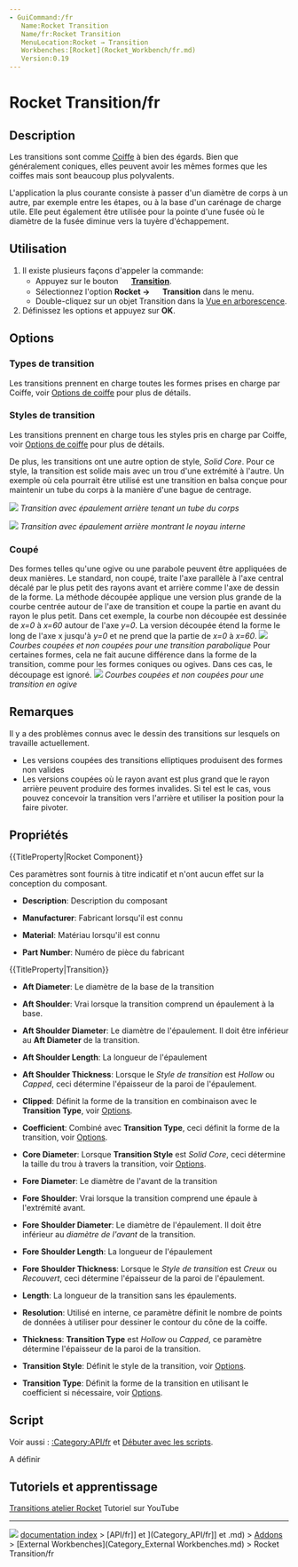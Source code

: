 ```yaml
---
- GuiCommand:/fr
   Name:Rocket Transition
   Name/fr:Rocket Transition
   MenuLocation:Rocket → Transition
   Workbenches:[Rocket](Rocket_Workbench/fr.md)
   Version:0.19
---
```


# Rocket Transition/fr

## Description

Les transitions sont comme [Coiffe](Rocket_NoseCone/fr.md) à bien des égards. Bien que généralement coniques, elles peuvent avoir les mêmes formes que les coiffes mais sont beaucoup plus polyvalents.

L\'application la plus courante consiste à passer d\'un diamètre de corps à un autre, par exemple entre les étapes, ou à la base d\'un carénage de charge utile. Elle peut également être utilisée pour la pointe d\'une fusée où le diamètre de la fusée diminue vers la tuyère d\'échappement.

## Utilisation

1.  Il existe plusieurs façons d\'appeler la commande:
    -   Appuyez sur le bouton **<img src="images/Rocket_Transition.svg" width=16px> [Transition](Rocket_Transition/fr.md)**.
    -   Sélectionnez l\'option **Rocket  → <img src="images/Rocket_Transition.svg" width=16px> Transition** dans le menu.
    -   Double-cliquez sur un objet Transition dans la [Vue en arborescence](Tree_view/fr.md).
2.  Définissez les options et appuyez sur **OK**.

## Options

### Types de transition 

Les transitions prennent en charge toutes les formes prises en charge par Coiffe, voir [Options de coiffe](Rocket_NoseCone/fr#Options.md) pour plus de détails.

### Styles de transition 

Les transitions prennent en charge tous les styles pris en charge par Coiffe, voir [Options de coiffe](Rocket_NoseCone/fr#Options.md) pour plus de détails.

De plus, les transitions ont une autre option de style, *Solid Core*. Pour ce style, la transition est solide mais avec un trou d\'une extrémité à l\'autre. Un exemple où cela pourrait être utilisé est une transition en balsa conçue pour maintenir un tube du corps à la manière d\'une bague de centrage.

![](images/Core_transition_with_tube.png ) 
*Transition avec épaulement arrière tenant un tube du corps*

![](images/Core_transition.png ) 
*Transition avec épaulement arrière montrant le noyau interne*

### Coupé

Des formes telles qu\'une ogive ou une parabole peuvent être appliquées de deux manières. Le standard, non coupé, traite l\'axe parallèle à l\'axe central décalé par le plus petit des rayons avant et arrière comme l\'axe de dessin de la forme. La méthode découpée applique une version plus grande de la courbe centrée autour de l\'axe de transition et coupe la partie en avant du rayon le plus petit. Dans cet exemple, la courbe non découpée est dessinée de *x=0* à *x=60* autour de l\'axe *y=0*. La version découpée étend la forme le long de l\'axe x jusqu\'à *y=0* et ne prend que la partie de *x=0* à *x=60*.
![](images/ParabolaClippedVsNon.png ) 
*Courbes coupées et non coupées pour une transition parabolique*
Pour certaines formes, cela ne fait aucune différence dans la forme de la transition, comme pour les formes coniques ou ogives. Dans ces cas, le découpage est ignoré.
![](images/OgiveClippedVsNon.png ) 
*Courbes coupées et non coupées pour une transition en ogive*

## Remarques

Il y a des problèmes connus avec le dessin des transitions sur lesquels on travaille actuellement.

-   Les versions coupées des transitions elliptiques produisent des formes non valides
-   Les versions coupées où le rayon avant est plus grand que le rayon arrière peuvent produire des formes invalides. Si tel est le cas, vous pouvez concevoir la transition vers l\'arrière et utiliser la position pour la faire pivoter.

## Propriétés


{{TitleProperty|Rocket Component}}

Ces paramètres sont fournis à titre indicatif et n\'ont aucun effet sur la conception du composant.

-    **Description**: Description du composant

-    **Manufacturer**: Fabricant lorsqu\'il est connu

-    **Material**: Matériau lorsqu\'il est connu

-    **Part Number**: Numéro de pièce du fabricant


{{TitleProperty|Transition}}

-    **Aft Diameter**: Le diamètre de la base de la transition

-    **Aft Shoulder**: Vrai lorsque la transition comprend un épaulement à la base.

-    **Aft Shoulder Diameter**: Le diamètre de l\'épaulement. Il doit être inférieur au **Aft Diameter** de la transition.

-    **Aft Shoulder Length**: La longueur de l\'épaulement

-    **Aft Shoulder Thickness**: Lorsque le *Style de transition* est *Hollow* ou *Capped*, ceci détermine l\'épaisseur de la paroi de l\'épaulement.

-    **Clipped**: Définit la forme de la transition en combinaison avec le **Transition Type**, voir [Options](#Options.md).

-    **Coefficient**: Combiné avec **Transition Type**, ceci définit la forme de la transition, voir [Options](#Options.md).

-    **Core Diameter**: Lorsque **Transition Style** est *Solid Core*, ceci détermine la taille du trou à travers la transition, voir [Options](#Options.md).

-    **Fore Diameter**: Le diamètre de l\'avant de la transition

-    **Fore Shoulder**: Vrai lorsque la transition comprend une épaule à l\'extrémité avant.

-    **Fore Shoulder Diameter**: Le diamètre de l\'épaulement. Il doit être inférieur au *diamètre de l\'avant* de la transition.

-    **Fore Shoulder Length**: La longueur de l\'épaulement

-    **Fore Shoulder Thickness**: Lorsque le *Style de transition* est *Creux* ou *Recouvert*, ceci détermine l\'épaisseur de la paroi de l\'épaulement.

-    **Length**: La longueur de la transition sans les épaulements.

-    **Resolution**: Utilisé en interne, ce paramètre définit le nombre de points de données à utiliser pour dessiner le contour du cône de la coiffe.

-    **Thickness**: **Transition Type** est *Hollow* ou *Capped*, ce paramètre détermine l\'épaisseur de la paroi de la transition.

-    **Transition Style**: Définit le style de la transition, voir [Options](#Options.md).

-    **Transition Type**: Définit la forme de la transition en utilisant le coefficient si nécessaire, voir [Options](#Options.md).

## Script

Voir aussi : [:Category:API/fr](:Category:API/fr.md) et [Débuter avec les scripts](FreeCAD_Scripting_Basics/fr.md).

A définir

## Tutoriels et apprentissage 

[Transitions atelier Rocket](https://youtu.be/O5Ze4MYAHNA) Tutoriel sur YouTube



---
![](images/Right_arrow.png) [documentation index](../README.md) > [API/fr]] et ](Category_API/fr]] et .md) > [Addons](Category_Addons.md) > [External Workbenches](Category_External Workbenches.md) > Rocket Transition/fr
